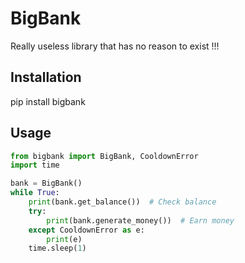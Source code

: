 # BigBank

Really useless library that has no reason to exist !!!

## Installation
pip install bigbank

## Usage
```python
from bigbank import BigBank, CooldownError
import time

bank = BigBank()
while True:
    print(bank.get_balance())  # Check balance
    try:
        print(bank.generate_money())  # Earn money
    except CooldownError as e:
        print(e)
    time.sleep(1)
```